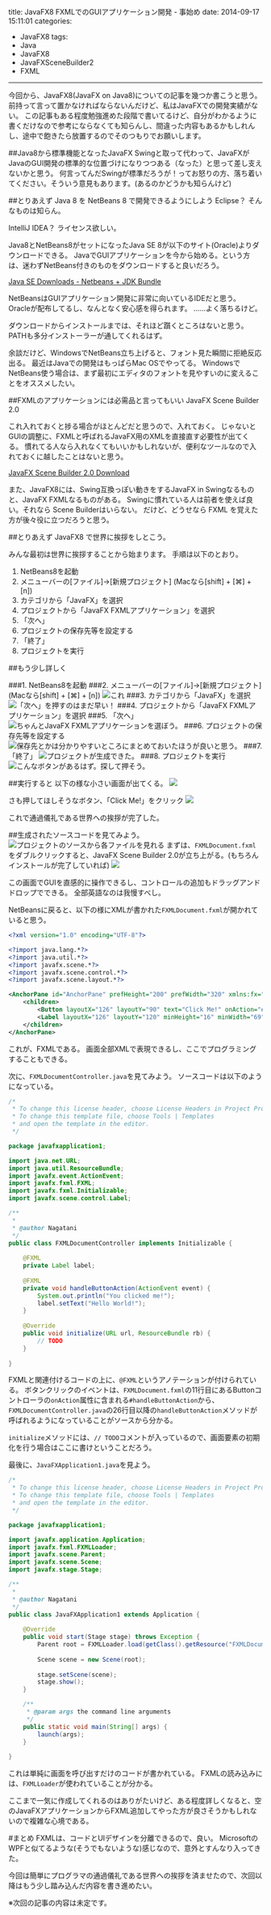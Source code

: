 title: JavaFX8 FXMLでのGUIアプリケーション開発 - 事始め
date: 2014-09-17 15:11:01
categories:
- JavaFX8
tags:
- Java
- JavaFX8
- JavaFXSceneBuilder2
- FXML
---
今回から、JavaFX8(JavaFX on Java8)についての記事を幾つか書こうと思う。
前持って言って置かなければならないんだけど、私はJavaFXでの開発実績がない。
この記事もある程度勉強進めた段階で書いてるけど、自分がわかるように書くだけなので参考にならなくても知らんし、間違った内容もあるかもしれんし、途中で飽きたら放置するのでそのつもりでお願いします。

##Java8から標準機能となったJavaFX
Swingと取って代わって、JavaFXがJavaのGUI開発の標準的な位置づけになりつつある（なった）と思って差し支えないかと思う。
何言ってんだSwingが標準だろうが！ってお怒りの方、落ち着いてください。そういう意見もあります。(あるのかどうかも知らんけど)
<!-- more -->
##とりあえず Java 8 を NetBeans 8 で開発できるようにしよう
Eclipse？
そんなものは知らん。

IntelliJ IDEA？
ライセンス欲しい。

Java8とNetBeans8がセットになったJava SE 8が以下のサイト(Oracle)よりダウンロードできる。
JavaでGUIアプリケーションを今から始める。という方は、迷わずNetBeans付きのものをダウンロードすると良いだろう。

[Java SE Downloads - Netbeans + JDK Bundle](http://www.oracle.com/technetwork/java/javase/downloads/jdk-netbeans-jsp-142931.html)

NetBeansはGUIアプリケーション開発に非常に向いているIDEだと思う。
Oracleが配布してるし、なんとなく安心感を得られます。
……よく落ちるけど。

ダウンロードからインストールまでは、それほど躓くところはないと思う。
PATHも多分インストーラーが通してくれるはず。

余談だけど、WindowsでNetBeans立ち上げると、フォント見た瞬間に拒絶反応出る。
最近はJavaでの開発はもっぱらMac OSでやってる。
WindowsでNetBeans使う場合は、まず最初にエディタのフォントを見やすいのに変えることをオススメしたい。

##FXMLのアプリケーションには必需品と言ってもいい JavaFX Scene Builder 2.0

これ入れておくと捗る場合がほとんどだと思うので、入れておく。
じゃないとGUIの調整に、FXMLと呼ばれるJavaFX用のXMLを直接直す必要性が出てくる。
慣れてる人なら入れなくてもいいかもしれないが、便利なツールなので入れておくに越したことはないと思う。

[JavaFX Scene Builder 2.0 Download](http://www.oracle.com/technetwork/java/javase/downloads/sb2download-2177776.html)

また、JavaFX8には、Swing互換っぽい動きをするJavaFX in Swingなるものと、JavaFX FXMLなるものがある。
Swingに慣れている人は前者を使えば良い。それなら Scene Builderはいらない。
だけど、どうせなら FXML を覚えた方が後々役に立つだろうと思う。

##とりあえず JavaFX8 で世界に挨拶をしとこう。

みんな最初は世界に挨拶することから始まります。
手順は以下のとおり。

1. NetBeans8を起動
2. メニューバーの[ファイル]→[新規プロジェクト]  (Macなら[shift] + [⌘] + [n])
3. カテゴリから「JavaFX」を選択
4. プロジェクトから「JavaFX FXMLアプリケーション」を選択
5. 「次へ」
6. プロジェクトの保存先等を設定する
7. 「終了」
8. プロジェクトを実行

##もう少し詳しく

###1. NetBeans8を起動
###2. メニューバーの[ファイル]→[新規プロジェクト]  (Macなら[shift] + [⌘] + [n])
![これ](/image/sc-javafx8-intro-01.png)
###3. カテゴリから「JavaFX」を選択
![「次へ」を押すのはまだ早い！](/image/sc-javafx8-intro-02.png)
###4. プロジェクトから「JavaFX FXMLアプリケーション」を選択
###5. 「次へ」
![ちゃんとJavaFX FXMLアプリケーションを選ぼう。](/image/sc-javafx8-intro-03.png)
###6. プロジェクトの保存先等を設定する
![保存先とかは分かりやすいところにまとめておいたほうが良いと思う。](/image/sc-javafx8-intro-04.png)
###7. 「終了」
![プロジェクトが生成できた。](/image/sc-javafx8-intro-05.png)
###8. プロジェクトを実行
![こんなボタンがあるはず。探して押そう。](/image/sc-javafx8-intro-06.png)

##実行すると
以下の様な小さい画面が出てくる。
![](/image/sc-javafx8-intro-07.png)

さも押してほしそうなボタン、「Click Me!」をクリック
![](/image/sc-javafx8-intro-09.png)

これで通過儀礼である世界への挨拶が完了した。

##生成されたソースコードを見てみよう。
![プロジェクトのソースから各ファイルを見れる](/image/sc-javafx8-intro-05.png)
まずは、`FXMLDocument.fxml`をダブルクリックすると、JavaFX Scene Builder 2.0が立ち上がる。(もちろんインストールが完了していれば)
![](/image/sc-javafx8-intro-10.png)

この画面でGUIを直感的に操作できるし、コントロールの追加もドラッグアンドドロップでできる。
全部英語なのは我慢すべし。

NetBeansに戻ると、以下の様にXMLが書かれた`FXMLDocument.fxml`が開かれていると思う。

```xml
<?xml version="1.0" encoding="UTF-8"?>

<?import java.lang.*?>
<?import java.util.*?>
<?import javafx.scene.*?>
<?import javafx.scene.control.*?>
<?import javafx.scene.layout.*?>

<AnchorPane id="AnchorPane" prefHeight="200" prefWidth="320" xmlns:fx="http://javafx.com/fxml/1" fx:controller="javafxapplication1.FXMLDocumentController">
    <children>
        <Button layoutX="126" layoutY="90" text="Click Me!" onAction="#handleButtonAction" fx:id="button" />
        <Label layoutX="126" layoutY="120" minHeight="16" minWidth="69" fx:id="label" />
    </children>
</AnchorPane>
```

これが、FXMLである。
画面全部XMLで表現できるし、ここでプログラミングすることもできる。

次に、`FXMLDocumentController.java`を見てみよう。
ソースコードは以下のようになっている。

```java
/*
 * To change this license header, choose License Headers in Project Properties.
 * To change this template file, choose Tools | Templates
 * and open the template in the editor.
 */

package javafxapplication1;

import java.net.URL;
import java.util.ResourceBundle;
import javafx.event.ActionEvent;
import javafx.fxml.FXML;
import javafx.fxml.Initializable;
import javafx.scene.control.Label;

/**
 *
 * @author Nagatani
 */
public class FXMLDocumentController implements Initializable {
    
    @FXML
    private Label label;
    
    @FXML
    private void handleButtonAction(ActionEvent event) {
        System.out.println("You clicked me!");
        label.setText("Hello World!");
    }
    
    @Override
    public void initialize(URL url, ResourceBundle rb) {
        // TODO
    }    
    
}
```

FXMLと関連付けるコードの上に、`@FXML`というアノテーションが付けられている。
ボタンクリックのイベントは、`FXMLDocument.fxml`の11行目にあるButtonコントローラの`onAction`属性に含まれる`#handleButtonAction`から、`FXMLDocumentController.java`の26行目以降の`handleButtonAction`メソッドが呼ばれるようになっていることがソースから分かる。

`initialize`メソッドには、`// TODO`コメントが入っているので、画面要素の初期化を行う場合はここに書けということだろう。


最後に、`JavaFXApplication1.java`を見よう。

```java
/*
 * To change this license header, choose License Headers in Project Properties.
 * To change this template file, choose Tools | Templates
 * and open the template in the editor.
 */

package javafxapplication1;

import javafx.application.Application;
import javafx.fxml.FXMLLoader;
import javafx.scene.Parent;
import javafx.scene.Scene;
import javafx.stage.Stage;

/**
 *
 * @author Nagatani
 */
public class JavaFXApplication1 extends Application {
    
    @Override
    public void start(Stage stage) throws Exception {
        Parent root = FXMLLoader.load(getClass().getResource("FXMLDocument.fxml"));
        
        Scene scene = new Scene(root);
        
        stage.setScene(scene);
        stage.show();
    }

    /**
     * @param args the command line arguments
     */
    public static void main(String[] args) {
        launch(args);
    }
    
}
```

これは単純に画面を呼び出すだけのコードが書かれている。
FXMLの読み込みには、`FXMLLoader`が使われていることが分かる。

ここまで一気に作成してくれるのはありがたいけど、ある程度詳しくなると、空のJavaFXアプリケーションからFXML追加してやった方が良さそうかもしれないので複雑な心境である。

#まとめ
FXMLは、コードとUIデザインを分離できるので、良い。
MicrosoftのWPFと似てるような(そうでもないような)感じなので、意外とすんなり入ってきた。

今回は簡単にプログラマの通過儀礼である世界への挨拶を済ませたので、次回以降はもう少し踏み込んだ内容を書き進めたい。

※次回の記事の内容は未定です。